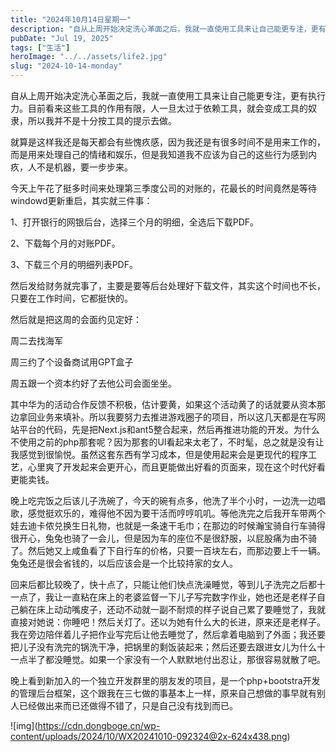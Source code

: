 ```yaml
---
title: "2024年10月14日星期一"
description: "自从上周开始决定洗心革面之后，我就一直使用工具来让自己能更专注，更有执行力。"
pubDate: "Jul 19, 2025"
tags: ["生活"]
heroImage: "../../assets/life2.jpg"
slug: "2024-10-14-monday"
---
```


自从上周开始决定洗心革面之后，我就一直使用工具来让自己能更专注，更有执行力。目前看来这些工具的作用有限，人一旦太过于依赖工具，就会变成工具的奴隶，所以我并不是十分按工具的提示去做。

就算是这样我还是每天都会有些愧疚感，因为我还是有很多时间不是用来工作的，而是用来处理自己的情绪和娱乐，但是我知道我不应该为自己的这些行为感到内疚，人不是机器，要一步步来。

今天上午花了挺多时间来处理第三季度公司的对账的，花最长的时间竟然是等待windowd更新重启，其实就三件事：

1、打开银行的网银后台，选择三个月的明细，全选后下载PDF。

2、下载每个月的对账PDF。

3、下载三个月的明细列表PDF。

然后发给财务就完事了，主要是要等后台处理好下载文件，其实这个时间也不长，只要在工作时间，它都挺快的。

然后就是把这周的会面约见定好：

周二去找海军

周三约了个设备商试用GPT盒子

周五跟一个资本约好了去他公司会面坐坐。

其中华为的活动合作反馈不积极，估计要黄，如果这个活动黄了的话就要从资本那边拿回业务来填补。所以我要努力去推进游戏圈子的项目，所以这几天都是在写网站平台的代码，先是把Next.js和ant5整合起来，然后再推进功能的开发。为什么不使用之前的php那套呢？因为那套的UI看起来太老了，不时髦，总之就是没有让我感觉到很愉悦。虽然这套东西有学习成本，但是使用起来会是更现代的程序工艺，心里爽了开发起来会更开心，而且更能做出好看的页面来，现在这个时代好看更能卖钱。

晚上吃完饭之后该儿子洗碗了，今天的碗有点多，他洗了半个小时，一边洗一边唱歌，感觉挺欢乐的，难得他不因为要干活而哼哼叽叽。等他洗完之后我开车带两个娃去迪卡侬兑换生日礼物，也就是一条速干毛巾；在那边的时候瀚宝骑自行车骑得很开心，兔兔也骑了一会儿，但是因为车的座位不是很舒服，以屁股痛为由不骑了。然后她又上咸鱼看了下自行车的价格，只要一百块左右，而那边要上千一辆。兔兔还是很会省钱的，以后应该会是一个比较持家的女人。

回来后都比较晚了，快十点了，只能让他们快点洗澡睡觉，等到儿子洗完之后都十一点了，我让一直粘在床上的老婆监督一下儿子写完数字作业，她也还是老样子自己躺在床上动动嘴皮子，还动不动就一副不耐烦的样子说自己累了要睡觉了，我就直接对她说：你睡吧！然后关灯了。还以为她有什么大的长进，原来还是老样子。我在旁边陪伴着儿子把作业写完后让他去睡觉了，然后拿着电脑到了外面；我还要把儿子没有洗完的锅洗干净，把锅里的剩饭装起来；然后还要去跟进女儿为什么十一点半了都没睡觉。如果一个家没有一个人默默地付出忍让，那很容易就散了吧。

晚上看到新加入的一个独立开发群里的朋友发的项目，是一个php+bootstra开发的管理后台框架，这个跟我在三七做的事基本上一样，原来自己想做的事早就有别人已经做出来而已还做得不错了，只是自己没有找到而已。

!\[img\](https://cdn.dongboge.cn/wp-content/uploads/2024/10/WX20241010-092324@2x-624x438.png)
